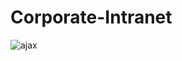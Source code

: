 # Corporate-Intranet
![ajax](https://user-images.githubusercontent.com/62856848/193344524-0f92cc75-10f2-41aa-86e1-a0560bb35edd.png)
